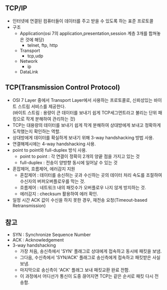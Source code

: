 ## TCP/IP
  * 인터넷에 연결된 컴퓨터들이 데이터를 주고 받을 수 있도록 하는 표준 프로토콜
  * 구조
    - Application(osi 7의 application,presentation,session 계층 3개를 합쳐놓은 것에 해당)
      + telnet, ftp, http
    - Transport
      + tcp,udp
    - Network
      + ip
    - DataLink
  
## TCP(Transmission Control Protocol)
  * OSI 7 Layer 중에서 Transport Layer에서 사용하는 프로토콜로, 신뢰성있는 바이트 스트림 서비스를 제공한다.  
    (바이트 스트림 : 용량이 큰 데이터를 보내기 쉽게 TCP세그먼트라고 불리는 단위 패킹으로 작게 분해하여 관리하는 것)
  * TCP는 대용량의 데이터를 보내기 쉽게 작게 분해하여 상대방에게 보내고 정확하게 도착했는지 확인하는 역할.
  * 상대방에게 데이터를 확실하게 보내기 위해 3-way handshacking 방법 사용.
  * 연결해제시에는 4-way handshacking 사용.
  * point to point와 full-duplex 방식 사용. 
    - point to point : 각 연결이 정확히 2개의 양끝 점을 가지고 있는 것
    - full-duplex : 전송이 양방향 동시에 일어날 수 있는 것
  * 혼잡제어, 흐름제어, 에러감지 지원
    - 혼잡제어 : 데이터를 송신하는 곳과 수신하는 곳의 데이터 처리 속도를 조절하여 수신자의 버퍼오버플로우를 막는 것.
    - 흐름제어 : 네트워크 내의 패킷수가 오버플로우 나지 않게 방지하는 것.
    - 에러감지 : checksum 활용하여 에러 확인.
  * 일정 시간 ACK 값이 수신을 하지 못한 경우, 재전송 요청(Timeout-based Retransmission)
  
  ## 참고
   * SYN : Synchronize Sequence Number
   * ACK : Acknowledgement
   * 3-way handshacking
     - 가장 처음, 송신측에서 'SYN' 플래그로 상대에게 접속하고 동시에 패킷을 보냄.
     - 그다음, 수신측에서 'SYN/ACK' 플래그로 송신측에게 접속하고 패킷받은 사실 보냄.
     - 마지막으로 송신측이 'ACK' 플래그 보내 패킷교환 완료 전함.
     - 이 과정에서 어디선가 통신이 도중 끊어지면 TCP는 같은 순서로 패킷 다시 전송함.
    

      
  

